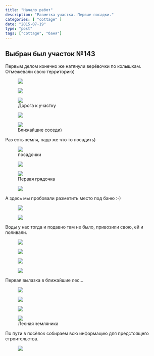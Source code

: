 ```yaml
---
title: "Начало работ"
description: "Разметка участка. Первые посадки."
categories: [ "cottage" ]
date: "2015-07-19"
type: "post"
tags: ["cottage", "баня"]
---
```


## Выбран был участок №143

<p>Первым делом конечно же натянули верёвочки по колышкам.
Отмежевали свою территорию)</p>

<div class="gallery-item">

<figure><a data-fancybox="gallery" href='/images/cottage/20150719_180111_HDR.jpg'><img src='https://lh3.googleusercontent.com/pILhOo4EzTljiUoLDlGPXQsQdHyImkLVpV0pPu38szUANVb7uslenxQ63W7-HZTjVC0vj9QPZ3ot4bealF0rgbMlR--dSfbAXt0o2M8RmGMzXfJaceoKlQJa33fE3-dJjzTL4dU' /></a></figure>

<figure><a data-fancybox="gallery" href='/images/cottage/20150719_180157_HDR.jpg'><img src='https://lh3.googleusercontent.com/WZVLYVmk9nWtnsNg85LNSF-zRXJwlVzLwKrA2G5IFm5KR0AdLjGsgFueoZaUQCe1BASMzlxhCjTTYmvXOFThpvlZMgYT51aEXPpKWaglc4beBEVYrmDu4pYeqC5jH0jm5AZdsPft1n8' /></a></figure>

<figure>
<a data-fancybox="gallery" href='/images/cottage/20150719_180254_HDR.jpg'><img src='https://lh3.googleusercontent.com/SKm-G0BkE7cPVulupa_QKGk9iRJLFzmIsDTZqBM2rWsAJqiBp4Dz5DP3it0MCT9kGrqOxvz2k8JcpqpSx6kK3ER_iGb6A2cg1pyNKyoVsZoBiPmgv5TEkynajXqPja7QrjS7Hgquhrk' /></a>
<figcaption>Дорога к участку</figcaption>
</figure>

<figure><a data-fancybox="gallery" href='/images/cottage/20150719_180305_HDR.jpg'><img src='https://lh3.googleusercontent.com/5K9Ctm6KqYkYdCtC0PyXCShXqnczShH0DY4UQKf6A6ANiWwFRzwCaUMYAyZQeU4CEBwshqZOa0RjdcjjgOfLiRYVUB_IjExRItYPTk4cfUzvQknZBudj3SNzAwXj-llc4j9EzZaSljg' /></a></figure>

<figure>
<a data-fancybox="gallery" href='/images/cottage/20150719_180320_HDR.jpg'><img src='https://lh3.googleusercontent.com/whRltkjUekzIPRsSdepsYijVlmzHv4lfN_hFAuKUUzTR3Hj-raPX4HvJjm1Vj7BRts2U6yPGsim3W6stDfUyAbF7jqrHySMiIkavm7Ji70t6q57zuWiXkrVgpxW5DtFdNWYhFTTqg1o' /></a>
<figcaption>Ближайшие соседи)</figcaption>
</figure>

<p>Раз есть земля, надо же что то посадить)</p>

<figure>
<a data-fancybox="gallery" href='/images/cottage/20150719_180445_HDR.jpg'><img src='https://lh3.googleusercontent.com/klJ7a-T9NfYB6_SrqU-DdeQg5zYcSyD3yhhUs3-57bjh-YxQf_XDqiZIVYMYkfja5Sy3Co0MnYPEQI6Gw_YB33eHyKyFBPhcHYSDENVWC2hANsOzhvkE6osVF9HZXC2VKHacAtxolu4' /></a>
<figcaption>посадочки</figcaption>
</figure>

<figure><a data-fancybox="gallery" href='/images/cottage/20150719_180503_HDR.jpg'><img src='https://lh3.googleusercontent.com/2KQx9YMU5TbSaPu0lMj-DfNq70B3k7Bfb38X6udljB2MmjBiM1ulao29UnnXX3CzXoQWJ2iMc2_8ldDdPRnWdBZoMicTQSOXLLTfxKQNlhZMqSMObiw0Br2RwyWhuDa7dAiLQQ3mggM' /></a></figure>

<figure>
<a data-fancybox="gallery" href='/images/cottage/20150719_180517_HDR.jpg'><img src='https://lh3.googleusercontent.com/uHdGHQ8Wmu0PvF9zpNnMg8GgAgkMyjRUbsMls27iA3kE0ldfV8iK4y80_91bzGzX70CQ_k3u9aRsdkeF7R-_0MuBTJLDOvXYR8gk-mOOx6O09sWN6M3VoP3Bnav7E-LbcOp_NSe8wzk' /></a>
<figcaption>Первая грядочка</figcaption>
</figure>

<figure><a data-fancybox="gallery" href='/images/cottage/20150719_180531.jpg'><img src='https://lh3.googleusercontent.com/rsGwq1AUq3mL7BrUrPhBu25aEdLUU-d3jrgcQC8N3scTFw9_aJ4GlSUrPSytn-L1_ZmwKlShvHWKY4JewBbnJsX21Rke1ipwY7x-AXisJS2l_6db5iVS0OqEPDeoWa07c8wgBdzcspU' /></a></figure>

<p>А здесь мы пробовали разметить место под баню :-)</p>

<figure><a data-fancybox="gallery" href='/images/cottage/20150719_180606_HDR.jpg'><img src='https://lh3.googleusercontent.com/GaqGlmqTpz6JA9LLcaoYHv5t751-hOJyXGYf7S1sIzSH0J4LuMnARu7CKxbrO83sXFXb0hMKNPIa1e07_f_Mh4PP3HvVIFbla_8ceDTZNJvBSUD-XoxFp3ITEuAX5sFi0tD7r7DuPIw' /></a></figure>

<figure><a data-fancybox="gallery" href='/images/cottage/20150719_184927_HDR.jpg'><img src='https://lh3.googleusercontent.com/IJnHNvM-8DjtpoTFA_OwHgBKp4BAmarYUzaEf87wO9x1RqmXEbAVHcRXv5C3o4lzmpRUdVKmq-g6BaTRh2RdQWjRZoswPMKqRf5luyC0tMPAvi02Agm3Px8xypOiVnUo7UA4SreRdpY' /></a></figure>

<p>Воды у нас тогда и подавно там не было, привозили свою, ей и поливали.</p>

<figure><a data-fancybox="gallery" href='/images/cottage/20150719_184950_HDR.jpg'><img src='https://lh3.googleusercontent.com/ovJQFxqPV2t_2nbJSz75LjFRgwlZIPhx6x8Lk2B2ml4uef23l1vtShCGk2jwscw0sPvkkP6KwFYRqpKLyiRdIoOPHZW-23IGY01vN_hTGoKw-BYfdZm9hamXNJzyAFEfHKHjutAQgGo' /></a></figure>

<figure><a data-fancybox="gallery" href='/images/cottage/20150719_185003_HDR.jpg'><img src='https://lh3.googleusercontent.com/QOnBAc_hMfeq_MbQzCy26wYNKUhqPqqHBZA0YFPgq02A-614FaBRon5LQ0tdGfHUIOwwQ6YGEhXw4f-DzlZWnSGYCnU7Ych-I9FWwn18PxUyZigHr6OeVW0_OKKIxs0S0HgLqBis_-0' /></a></figure>

<figure><a data-fancybox="gallery" href='/images/cottage/20150719_185028_HDR.jpg'><img src='https://lh3.googleusercontent.com/sz21y9r-3FQbAZCt_kdDopZWXhnmeEy2Tt1NmNSiamN7_jBJ0LNHs26dn3PcP-l0apq0npKVjEpD9FdsspZSEK_IRm1rgPQha8ejs9KgjTrObllFIunThxc7YXJ65d-JQjfyrNQPeS8' /></a></figure>

<figure><a data-fancybox="gallery" href='/images/cottage/20150719_185042_HDR.jpg'><img src='https://lh3.googleusercontent.com/RAho-MGcSeWKIuGJIVwotwFJ3h_dr5MQZOqsND3pUYfZ0devcq_89htTAbWjkmVpi1bzNYfizojhbuVoYISJWufmuxcGo2ZSFcEKHX_0RgnhjOSYL1PvDPgKVQQ5mdH2okmN5XhDEwU' /></a></figure>

<p>Первая вылазка в ближайшие лес...</p>

<figure><a data-fancybox="gallery" href='/images/cottage/20150719_194115_HDR.jpg'><img src='https://lh3.googleusercontent.com/pjbEwwGOmGcHcxv1996SR2zmItTzCcRzAEWW9F5vnamrigtZpM5k_KiMIgocMRJN5wk9s5LqbEgNjckOaWLjKUainBTgqwTHvqqo4TNOA5qs5UpGqrCxB3qKln70FbLJYg3BmrBHVtQ' /></a></figure>

<figure><a data-fancybox="gallery" data-fancybox="gallery" href='/images/cottage/20150719_194128_HDR.jpg'><img src='https://lh3.googleusercontent.com/VhfUv2fXRClKrj8_yqYg9eAMLvw1SiaoBPfd6JOOpQAAzB7dJCVB16K8d5mxjbcmdQefBERznH6jVY6lINgN0k9V9sIIn8CyJKaoJx5tje7PBtwj1hRymDzU6Oq8l-kIfVq8xf38jxA' /></a></figure>

<figure><a data-fancybox="gallery" href='/images/cottage/20150719_194208_HDR.jpg'><img src='https://lh3.googleusercontent.com/d0HI2RdIJC5JCgVDOg6BAUbXJR8kPUmb799x1f0ZZun4f-4hl0ZkmWAoMaXb0Dw5IvE6cIfMoUWu3VDT6ccYhsXgVO5t49QEKzRNymS7VDgI6OX3ZphOiIBvPuaa04pvBUVDm96LrMM' /></a></figure>

<figure>
<a data-fancybox="gallery" href='/images/cottage/20150719_194837_HDR.jpg'><img src='https://lh3.googleusercontent.com/9BJ4HzjGBDIAhpmWoq5bEGKMaln21gnYo_7rE3w1vwmZaixf1iOVXSLB67LRdN2zN_Y85Axa-e00xcIJR6mOdUoJSK18qknrYFUzFdIIRz0HKjDyru4N5sZKm47vevhJJAIS3cnQOuA' /></a>
<figcaption>Лесная земляника</figcaption>
</figure>

<p>По пути в посёлок собираем всю информацию для предстоящего строительства.</p>

<figure><a data-fancybox="gallery" href='/images/cottage/20150719_200413.jpg'><img src='https://lh3.googleusercontent.com/fG75klz4xPriLa2Wo1A6lqbtyGZDEg_udT3DRrgz7Q-Ekp2Mfchp5e_VjEUxkdD5wQX8LtVmMylXV4zcHLjWTZYwK_qZsxUcderCU5Pb9EYUpDKF4hPZeUya43FmbedKotAmjj4v60g' /></a></figure>

</div>
